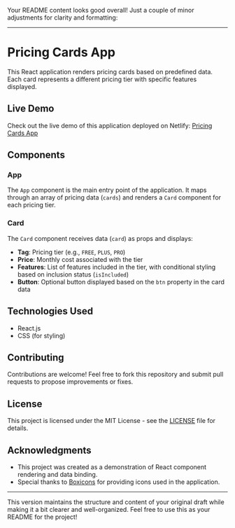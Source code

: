Your README content looks good overall! Just a couple of minor adjustments for clarity and formatting:

---

# Pricing Cards App

This React application renders pricing cards based on predefined data. Each card represents a different pricing tier with specific features displayed.

## Live Demo

Check out the live demo of this application deployed on Netlify: [Pricing Cards App](https://mern-react-price-card-task.netlify.app/)

## Components

### App

The `App` component is the main entry point of the application. It maps through an array of pricing data (`cards`) and renders a `Card` component for each pricing tier.

### Card

The `Card` component receives data (`card`) as props and displays:

- **Tag**: Pricing tier (e.g., `FREE`, `PLUS`, `PRO`)
- **Price**: Monthly cost associated with the tier
- **Features**: List of features included in the tier, with conditional styling based on inclusion status (`isIncluded`)
- **Button**: Optional button displayed based on the `btn` property in the card data

## Technologies Used

- React.js
- CSS (for styling)

## Contributing

Contributions are welcome! Feel free to fork this repository and submit pull requests to propose improvements or fixes.

## License

This project is licensed under the MIT License - see the [LICENSE](LICENSE) file for details.

## Acknowledgments

- This project was created as a demonstration of React component rendering and data binding.
- Special thanks to [Boxicons](https://boxicons.com/) for providing icons used in the application.

---

This version maintains the structure and content of your original draft while making it a bit clearer and well-organized. Feel free to use this as your README for the project!